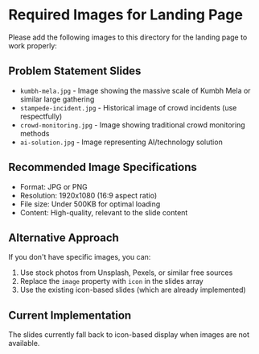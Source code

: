 # Required Images for Landing Page

Please add the following images to this directory for the landing page to work properly:

## Problem Statement Slides
- `kumbh-mela.jpg` - Image showing the massive scale of Kumbh Mela or similar large gathering
- `stampede-incident.jpg` - Historical image of crowd incidents (use respectfully)
- `crowd-monitoring.jpg` - Image showing traditional crowd monitoring methods
- `ai-solution.jpg` - Image representing AI/technology solution

## Recommended Image Specifications
- Format: JPG or PNG
- Resolution: 1920x1080 (16:9 aspect ratio)
- File size: Under 500KB for optimal loading
- Content: High-quality, relevant to the slide content

## Alternative Approach
If you don't have specific images, you can:
1. Use stock photos from Unsplash, Pexels, or similar free sources
2. Replace the `image` property with `icon` in the slides array
3. Use the existing icon-based slides (which are already implemented)

## Current Implementation
The slides currently fall back to icon-based display when images are not available.